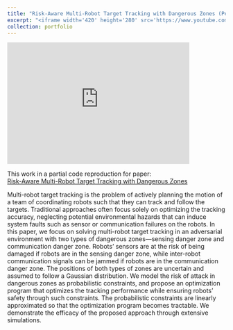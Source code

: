 ```yaml
---
title: "Risk-Aware Multi-Robot Target Tracking with Dangerous Zones (Personal Project)"
excerpt: "<iframe width='420' height='280' src='https://www.youtube.com/embed/2ES891q0BQo' frameborder='0' allow='accelerometer; autoplay; clipboard-write; encrypted-media; gyroscope; picture-in-picture' allowfullscreen></iframe>"
collection: portfolio
---
```


<iframe width="420" height="280" src="https://www.youtube.com/embed/2ES891q0BQo" frameborder="0" allow="accelerometer; autoplay; clipboard-write; encrypted-media; gyroscope; picture-in-picture" allowfullscreen></iframe>

This work in a partial code reproduction for paper:     
[Risk-Aware Multi-Robot Target Tracking with Dangerous Zones](https://ippc-iros23.github.io/papers/liu.pdf)

Multi-robot target tracking is the problem of
actively planning the motion of a team of coordinating robots
such that they can track and follow the targets. Traditional
approaches often focus solely on optimizing the tracking accuracy, neglecting potential environmental hazards that can induce system faults such as sensor or communication failures on the robots. In this paper, we focus on solving multi-robot target tracking in an adversarial environment with two types
of dangerous zones—sensing danger zone and communication
danger zone. Robots’ sensors are at the risk of being damaged
if robots are in the sensing danger zone, while inter-robot
communication signals can be jammed if robots are in the
communication danger zone. The positions of both types of
zones are uncertain and assumed to follow a Gaussian distribution. We model the risk of attack in dangerous zones as probabilistic constraints, and propose an optimization program
that optimizes the tracking performance while ensuring robots’
safety through such constraints. The probabilistic constraints
are linearly approximated so that the optimization program
becomes tractable. We demonstrate the efficacy of the proposed
approach through extensive simulations.
